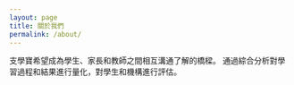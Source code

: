 ```yaml
---
layout: page
title: 關於我們
permalink: /about/
---
```


支學寶希望成為學生、家長和教師之間相互溝通了解的橋樑。
通過綜合分析對學習過程和結果進行量化，對學生和機構進行評估。
